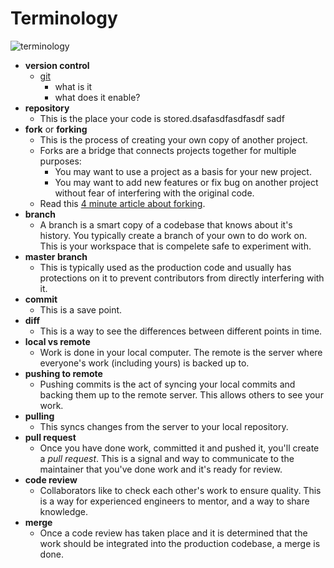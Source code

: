 # Terminology

![terminology](brown_bag_terminology.png)

* **version control**
  * [git](https://git-scm.com/book/en/v2/Getting-Started-Git-Basics)
    * what is it
    * what does it enable?
* **repository**
  * This is the place your code is stored.dsafasdfasdfasdf sadf 
* **fork** or **forking**
  * This is the process of creating your own copy of another project.
  * Forks are a bridge that connects projects together for multiple purposes:
    * You may want to use a project as a basis for your new project.
    * You may want to add new features or fix bug on another project without fear of interfering with the original code.
  * Read this [4 minute article about forking](https://guides.github.com/activities/forking/).
* **branch**
  * A branch is a smart copy of a codebase that knows about it's history. You typically create a branch of your own to do work on. This is your workspace that is compelete safe to experiment with.
* **master branch**
  * This is typically used as the production code and usually has protections on it to prevent contributors from directly interfering with it.
* **commit**
  * This is a save point.
* **diff**
  * This is a way to see the differences between different points in time.
* **local vs remote**
  * Work is done in your local computer. The remote is the server where everyone's work \(including yours\) is backed up to.
* **pushing to remote**
  * Pushing commits is the act of syncing your local commits and backing them up to the remote server. This allows others to see your work.
* **pulling**
  * This syncs changes from the server to your local repository.
* **pull request**
  * Once you have done work, committed it and pushed it, you'll create a _pull request_. This is a signal and way to communicate to the maintainer that you've done work and it's ready for review.
* **code review**
  * Collaborators like to check each other's work to ensure quality. This is a way for experienced engineers to mentor, and a way to share knowledge.
* **merge**
  * Once a code review has taken place and it is determined that the work should be integrated into the production codebase, a merge is done.



